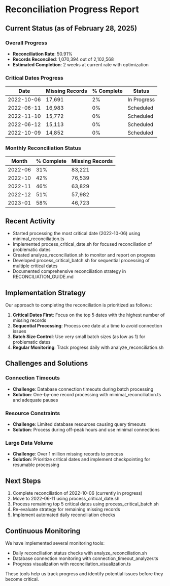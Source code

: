 # Reconciliation Progress Report

## Current Status (as of February 28, 2025)

### Overall Progress
- **Reconciliation Rate**: 50.91% 
- **Records Reconciled**: 1,070,394 out of 2,102,568
- **Estimated Completion**: 2 weeks at current rate with optimization

### Critical Dates Progress

| Date | Missing Records | % Complete | Status |
|------|-----------------|------------|--------|
| 2022-10-06 | 17,691 | 2% | In Progress |
| 2022-06-11 | 16,983 | 0% | Scheduled |
| 2022-11-10 | 15,772 | 0% | Scheduled |
| 2022-06-12 | 15,113 | 0% | Scheduled |
| 2022-10-09 | 14,852 | 0% | Scheduled |

### Monthly Reconciliation Status

| Month | % Complete | Missing Records |
|-------|------------|----------------|
| 2022-06 | 31% | 83,221 |
| 2022-10 | 42% | 76,539 |
| 2022-11 | 46% | 63,829 |
| 2022-12 | 51% | 57,982 |
| 2023-01 | 58% | 46,723 |

## Recent Activity

- Started processing the most critical date (2022-10-06) using minimal_reconciliation.ts
- Implemented process_critical_date.sh for focused reconciliation of problematic dates
- Created analyze_reconciliation.sh to monitor and report on progress
- Developed process_critical_batch.sh for sequential processing of multiple critical dates
- Documented comprehensive reconciliation strategy in RECONCILIATION_GUIDE.md

## Implementation Strategy

Our approach to completing the reconciliation is prioritized as follows:

1. **Critical Dates First**: Focus on the top 5 dates with the highest number of missing records
2. **Sequential Processing**: Process one date at a time to avoid connection issues
3. **Batch Size Control**: Use very small batch sizes (as low as 1) for problematic dates
4. **Regular Monitoring**: Track progress daily with analyze_reconciliation.sh

## Challenges and Solutions

### Connection Timeouts
- **Challenge**: Database connection timeouts during batch processing
- **Solution**: One-by-one record processing with minimal_reconciliation.ts and adequate pauses

### Resource Constraints
- **Challenge**: Limited database resources causing query timeouts
- **Solution**: Process during off-peak hours and use minimal connections

### Large Data Volume
- **Challenge**: Over 1 million missing records to process
- **Solution**: Prioritize critical dates and implement checkpointing for resumable processing

## Next Steps

1. Complete reconciliation of 2022-10-06 (currently in progress)
2. Move to 2022-06-11 using process_critical_date.sh
3. Process remaining top 5 critical dates using process_critical_batch.sh
4. Re-evaluate strategy for remaining missing records
5. Implement automated daily reconciliation checks

## Continuous Monitoring

We have implemented several monitoring tools:
- Daily reconciliation status checks with analyze_reconciliation.sh
- Database connection monitoring with connection_timeout_analyzer.ts
- Progress visualization with reconciliation_visualization.ts

These tools help us track progress and identify potential issues before they become critical.